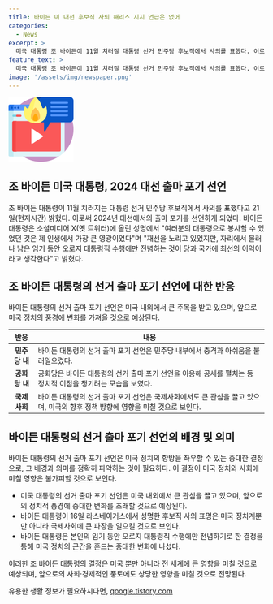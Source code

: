 ```yaml
---
title: 바이든 미 대선 후보직 사퇴 해리스 지지 언급은 없어
categories:
  - News
excerpt: >
  미국 대통령 조 바이든이 11월 치러질 대통령 선거 민주당 후보직에서 사의를 표했다. 이로써 재선을 노리지 않겠다고 밝히며 대통령직에만 전념할 것을 선언했다. 바이든 대통령은 트럼프 전 대통령과의 TV토론 이후 사퇴 압박도 받아왔으며, 그의 러닝메이트인 해리스 부통령이 출마할 수 있다는 관측이 나오고 있지만, 이에 대한 언급은 없었다.
feature_text: >
  미국 대통령 조 바이든이 11월 치러질 대통령 선거 민주당 후보직에서 사의를 표했다. 이로써 재선을 노리지 않겠다고 밝히며 대통령직에만 전념할 것을 선언했다. 바이든 대통령은 트럼프 전 대통령과의 TV토론 이후 사퇴 압박도 받아왔으며, 그의 러닝메이트인 해리스 부통령이 출마할 수 있다는 관측이 나오고 있지만, 이에 대한 언급은 없었다.
image: '/assets/img/newspaper.png'
---
```


<p><img src="/assets/img/news.png" alt="rentncar 속보" /></p>

<h2 data-ke-size="size26">조 바이든 미국 대통령, 2024 대선 출마 포기 선언</h2>

<p data-ke-size="size16">조 바이든 대통령이 11월 치러지는 대통령 선거 민주당 후보직에서 사의를 표했다고 21일(현지시간) 밝혔다. 이로써 2024년 대선에서의 출마 포기를 선언하게 되었다. 바이든 대통령은 소셜미디어 X(옛 트위터)에 올린 성명에서 "여러분의 대통령으로 봉사할 수 있었던 것은 제 인생에서 가장 큰 영광이었다"며 "재선을 노리고 있었지만, 자리에서 물러나 남은 임기 동안 오로지 대통령직 수행에만 전념하는 것이 당과 국가에 최선의 이익이라고 생각한다"고 밝혔다.</p>

<h2 data-ke-size="size24">조 바이든 대통령의 선거 출마 포기 선언에 대한 반응</h2>

<p data-ke-size="size16">바이든 대통령의 선거 출마 포기 선언은 미국 내외에서 큰 주목을 받고 있으며, 앞으로 미국 정치의 풍경에 변화를 가져올 것으로 예상된다.</p>

<table>
    <thead>
        <tr>
            <th>반응</th>
            <th>내용</th>
        </tr>
    </thead>
    <tbody>
        <tr>
            <td style="text-align: center; height: 17px;"><b>민주당 내</b></td>
            <td>바이든 대통령의 선거 출마 포기 선언은 민주당 내부에서 충격과 아쉬움을 불러일으켰다.</td>
        </tr>
        <tr>
            <td style="text-align: center; height: 17px;"><b>공화당 내</b></td>
            <td>공화당은 바이든 대통령의 선거 출마 포기 선언을 이용해 공세를 펼치는 등 정치적 이점을 챙기려는 모습을 보였다.</td>
        </tr>
        <tr>
            <td style="text-align: center; height: 17px;"><b>국제사회</b></td>
            <td>바이든 대통령의 선거 출마 포기 선언은 국제사회에서도 큰 관심을 끌고 있으며, 미국의 향후 정책 방향에 영향을 미칠 것으로 보인다.</td>
        </tr>
    </tbody>
</table>

<h2 data-ke-size="size24">바이든 대통령의 선거 출마 포기 선언의 배경 및 의미</h2>

<p data-ke-size="size16">바이든 대통령의 선거 출마 포기 선언은 미국 정치의 향방을 좌우할 수 있는 중대한 결정으로, 그 배경과 의미를 정확히 파악하는 것이 필요하다. 이 결정이 미국 정치와 사회에 미칠 영향은 불가피할 것으로 보인다.</p>

<ul>
    <li>미국 대통령의 선거 출마 포기 선언은 미국 내외에서 큰 관심을 끌고 있으며, 앞으로의 정치적 풍경에 중대한 변화를 초래할 것으로 예상된다.</li>
    <li>바이든 대통령이 16일 라스베이거스에서 성명한 후보직 사의 표명은 미국 정치계뿐만 아니라 국제사회에 큰 파장을 일으킬 것으로 보인다.</li>
    <li>바이든 대통령은 본인의 임기 동안 오로지 대통령직 수행에만 전념하기로 한 결정을 통해 미국 정치의 근간을 흔드는 중대한 변화에 나섰다.</li>
</ul>

<p data-ke-size="size16">이러한 조 바이든 대통령의 결정은 미국 뿐만 아니라 전 세계에 큰 영향을 미칠 것으로 예상되며, 앞으로의 사회·경제적인 풍토에도 상당한 영향을 미칠 것으로 전망된다.</p>
유용한 생활 정보가 필요하시다면, <a href="https://qoogle.tistory.com" rel="dofollow">qoogle.tistory.com</a>


